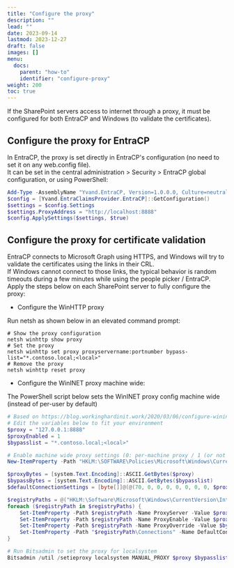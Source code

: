 ```yaml
---
title: "Configure the proxy"
description: ""
lead: ""
date: 2023-09-14
lastmod: 2023-12-27
draft: false
images: []
menu:
  docs:
    parent: "how-to"
    identifier: "configure-proxy"
weight: 200
toc: true
---
```


If the SharePoint servers access to internet through a proxy, it must be configured for both EntraCP and Windows (to validate the certificates).

## Configure the proxy for EntraCP

In EntraCP, the proxy is set directly in EntraCP's configuration (no need to set it on any web.config file).  
It can be set in the central administration > Security > EntraCP global configuration, or using PowerShell:

```powershell
Add-Type -AssemblyName "Yvand.EntraCP, Version=1.0.0.0, Culture=neutral, PublicKeyToken=65dc6b5903b51636"
$config = [Yvand.EntraClaimsProvider.EntraCP]::GetConfiguration()
$settings = $config.Settings
$settings.ProxyAddress = "http://localhost:8888"
$config.ApplySettings($settings, $true)
```

## Configure the proxy for certificate validation

EntraCP connects to Microsoft Graph using HTTPS, and Windows will try to validate the certificates using the links in their CRL.  
If Windows cannot connect to those links, the typical behavior is random timeouts during a few minutes while using the people picker / EntraCP.  
Apply the steps below on each SharePoint server to fully configure the proxy:

- Configure the WinHTTP proxy

Run netsh as shown below in an elevated command prompt:

  ```shell
  # Show the proxy configuration
  netsh winhttp show proxy
  # Set the proxy
  netsh winhttp set proxy proxyservername:portnumber bypass-list="*.contoso.local;<local>"
  # Remove the proxy
  netsh winhttp reset proxy
  ```

- Configure the WinINET proxy machine wide:

The PowerShell script below sets the WinINET proxy config machine wide (instead of per-user by default)

  ```powershell
  # Based on https://blog.workinghardinit.work/2020/03/06/configure-wininet-proxy-server-with-powershell/
  # Edit the variables below to fit your environment
  $proxy = "127.0.0.1:8888"
  $proxyEnabled = 1
  $bypasslist = "*.contoso.local;<local>"

  # Enable machine wide proxy settings (0: per-machine proxy / 1 (or not set): per-user)
  New-ItemProperty -Path "HKLM:\SOFTWARE\Policies\Microsoft\Windows\CurrentVersion\Internet Settings" -Name "ProxySettingsPerUser" -PropertyType DWORD -Value 0 -Force

  $proxyBytes = [system.Text.Encoding]::ASCII.GetBytes($proxy)
  $bypassBytes = [system.Text.Encoding]::ASCII.GetBytes($bypasslist)
  $defaultConnectionSettings = [byte[]]@(@(70, 0, 0, 0, 0, 0, 0, 0, $proxyEnabled, 0, 0, 0, $proxyBytes.Length, 0, 0, 0) + $proxyBytes + @($bypassBytes.Length, 0, 0, 0) + $bypassBytes + @(1..36 | % { 0 }))

  $registryPaths = @("HKLM:\Software\Microsoft\Windows\CurrentVersion\Internet Settings", "HKLM:\Software\WOW6432Node\Microsoft\Windows\CurrentVersion\Internet Settings")
  foreach ($registryPath in $registryPaths) {
      Set-ItemProperty -Path $registryPath -Name ProxyServer -Value $proxy
      Set-ItemProperty -Path $registryPath -Name ProxyEnable -Value $proxyEnabled
      Set-ItemProperty -Path $registryPath -Name ProxyOverride -Value $bypasslist
      Set-ItemProperty -Path "$registryPath\Connections" -Name DefaultConnectionSettings -Value $defaultConnectionSettings
  }

  # Run Bitsadmin to set the proxy for localsystem
  Bitsadmin /util /setieproxy localsystem MANUAL_PROXY $proxy $bypasslist
  ```
